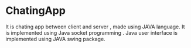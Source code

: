 # ChatingApp
It is chating app between client and server , made using JAVA language.
It is implemented using Java socket programming .
Java user interface is implemented using JAVA swing package.
